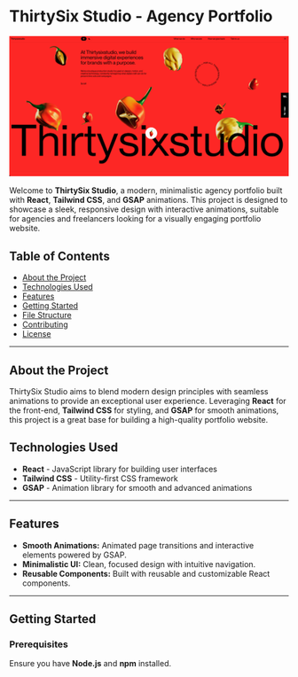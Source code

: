# ThirtySix Studio - Agency Portfolio

![ThirtySix Studio Banner](./36.png)

Welcome to **ThirtySix Studio**, a modern, minimalistic agency portfolio built with **React**, **Tailwind CSS**, and **GSAP** animations. This project is designed to showcase a sleek, responsive design with interactive animations, suitable for agencies and freelancers looking for a visually engaging portfolio website.

## Table of Contents

- [About the Project](#about-the-project)
- [Technologies Used](#technologies-used)
- [Features](#features)
- [Getting Started](#getting-started)
- [File Structure](#file-structure)
- [Contributing](#contributing)
- [License](#license)

---

## About the Project

ThirtySix Studio aims to blend modern design principles with seamless animations to provide an exceptional user experience. Leveraging **React** for the front-end, **Tailwind CSS** for styling, and **GSAP** for smooth animations, this project is a great base for building a high-quality portfolio website.

## Technologies Used

- **React** - JavaScript library for building user interfaces
- **Tailwind CSS** - Utility-first CSS framework
- **GSAP** - Animation library for smooth and advanced animations

---

## Features

- **Smooth Animations:** Animated page transitions and interactive elements powered by GSAP.
- **Minimalistic UI:** Clean, focused design with intuitive navigation.
- **Reusable Components:** Built with reusable and customizable React components.

---

## Getting Started

### Prerequisites

Ensure you have **Node.js** and **npm** installed.

